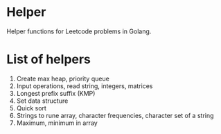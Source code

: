 # Helper
Helper functions for Leetcode problems in Golang.

# List of helpers
1. Create max heap, priority queue
2. Input operations, read string, integers, matrices
3. Longest prefix suffix (KMP)
4. Set data structure
5. Quick sort
6. Strings to rune array, character frequencies, character set of a string
7. Maximum, minimum in array

